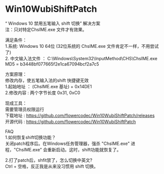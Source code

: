 # Win10WubiShiftPatch

 “ Windows 10 禁用五笔输入 shift 切换” 解决方案  
注：只对特定ChsIME.exe 文件才有效果。  

满足条件：  
1.系统: Windows 10 64位 (32位系统的 ChsIME.exe 文件肯定不一样，不用尝试了)  
2. 中文输入法文件 ： C:\Windows\System32\InputMethod\CHS\ChsIME.exe  MD5 = b3448bf077665f2e1ca67094bcf2a7c5  


方案原理：  
修改内存，使五笔输入法的shift 快捷键无效  
1.起始地址 ： (ChsIME.exe 基址) + 0x14DE1  
2.修改内容 :  两个字节长度  0x31, 0xC0   

现成工具：  
需要管理员权限运行  
下载地址 : https://github.com/flowercodec/Win10WubiShiftPatch/releases  
开源代码 : https://github.com/flowercodec/Win10WubiShiftPatch  

FAQ  
1.如何恢复shift切换功能？  
关闭patch程序后。在Windows任务管理器，强杀 "ChsIME.exe" 进程，"ChsIME.exe" 会重新启动。这时，shift功能就恢复了。  

2.打了patch后，shfit禁了，怎么切换中英文?  
Ctrl + 空格，反正我是从来没习惯用 shift 切换。  
